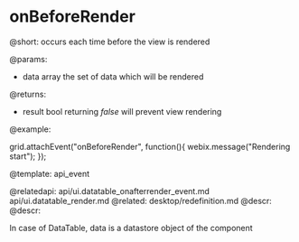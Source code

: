 onBeforeRender
=============


@short: occurs each time before the view is rendered
	
@params:
- data      array      the set of data which will be rendered

@returns:
- result  bool  returning <i>false</i> will prevent view rendering

@example:

grid.attachEvent("onBeforeRender", function(){
   webix.message("Rendering start");
});

@template:	api_event

@relatedapi:
	api/ui.datatable_onafterrender_event.md
	api/ui.datatable_render.md
@related:
	desktop/redefinition.md
@descr:
@descr:

In case of DataTable, data is a datastore object of the component

